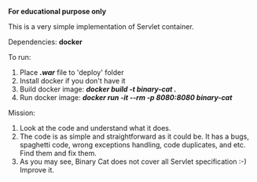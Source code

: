 **For educational purpose only**

This is a very simple implementation of Servlet container.

Dependencies: **docker**

To run:
1. Place ***.war*** file to 'deploy' folder
2. Install docker if you don't have it
3. Build docker image: ***docker build -t binary-cat .*** 
4. Run docker image: ***docker run -it --rm -p 8080:8080 binary-cat*** 

Mission:
1. Look at the code and understand what it does.
2. The code is as simple and straightforward as it could be. It has a bugs, spaghetti code, wrong exceptions handling, code duplicates, and etc. Find them and fix them.
3. As you may see, Binary Cat does not cover all Servlet specification :-) Improve it.